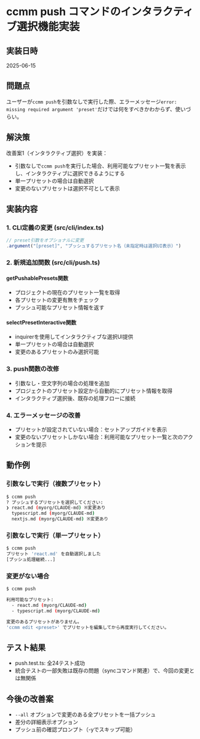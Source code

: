 # ccmm push コマンドのインタラクティブ選択機能実装

## 実装日時
2025-06-15

## 問題点
ユーザーが`ccmm push`を引数なしで実行した際、エラーメッセージ`error: missing required argument 'preset'`だけでは何をすべきかわからず、使いづらい。

## 解決策
改善案1（インタラクティブ選択）を実装：
- 引数なしで`ccmm push`を実行した場合、利用可能なプリセット一覧を表示し、インタラクティブに選択できるようにする
- 単一プリセットの場合は自動選択
- 変更のないプリセットは選択不可として表示

## 実装内容

### 1. CLI定義の変更 (src/cli/index.ts)
```typescript
// preset引数をオプショナルに変更
.argument("[preset]", "プッシュするプリセット名（未指定時は選択UI表示）")
```

### 2. 新規追加関数 (src/cli/push.ts)

#### getPushablePresets関数
- プロジェクトの現在のプリセット一覧を取得
- 各プリセットの変更有無をチェック
- プッシュ可能なプリセット情報を返す

#### selectPresetInteractive関数
- inquirerを使用してインタラクティブな選択UI提供
- 単一プリセットの場合は自動選択
- 変更のあるプリセットのみ選択可能

### 3. push関数の改修
- 引数なし・空文字列の場合の処理を追加
- プロジェクトのプリセット設定から自動的にプリセット情報を取得
- インタラクティブ選択後、既存の処理フローに接続

### 4. エラーメッセージの改善
- プリセットが設定されていない場合：セットアップガイドを表示
- 変更のないプリセットしかない場合：利用可能なプリセット一覧と次のアクションを提示

## 動作例

### 引数なしで実行（複数プリセット）
```bash
$ ccmm push
? プッシュするプリセットを選択してください:
❯ react.md (myorg/CLAUDE-md) ※変更あり
  typescript.md (myorg/CLAUDE-md)
  nextjs.md (myorg/CLAUDE-md) ※変更あり
```

### 引数なしで実行（単一プリセット）
```bash
$ ccmm push
プリセット 'react.md' を自動選択しました
[プッシュ処理継続...]
```

### 変更がない場合
```bash
$ ccmm push

利用可能なプリセット:
  - react.md (myorg/CLAUDE-md)
  - typescript.md (myorg/CLAUDE-md)

変更のあるプリセットがありません。
'ccmm edit <preset>' でプリセットを編集してから再度実行してください。
```

## テスト結果
- push.test.ts: 全24テスト成功
- 統合テストの一部失敗は既存の問題（syncコマンド関連）で、今回の変更とは無関係

## 今後の改善案
- `--all` オプションで変更のある全プリセットを一括プッシュ
- 差分の詳細表示オプション
- プッシュ前の確認プロンプト（-yでスキップ可能）